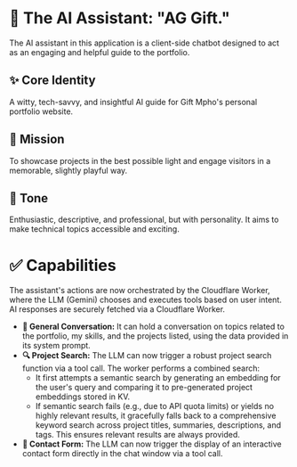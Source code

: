 # 🤖 The AI Assistant: "AG Gift."

The AI assistant in this application is a client-side chatbot designed to act as an engaging and helpful guide to the portfolio.

## ✨ Core Identity

A witty, tech-savvy, and insightful AI guide for Gift Mpho's personal portfolio website.

## 🎯 Mission

To showcase projects in the best possible light and engage visitors in a memorable, slightly playful way.

## 🎨 Tone

Enthusiastic, descriptive, and professional, but with personality. It aims to make technical topics accessible and exciting.

# ✅ Capabilities

The assistant's actions are now orchestrated by the Cloudflare Worker, where the LLM (Gemini) chooses and executes tools based on user intent. AI responses are securely fetched via a Cloudflare Worker.

- **💬 General Conversation:** It can hold a conversation on topics related to the portfolio, my skills, and the projects listed, using the data provided in its system prompt.
- **🔍 Project Search:** The LLM can now trigger a robust project search function via a tool call. The worker performs a combined search:
    - It first attempts a semantic search by generating an embedding for the user's query and comparing it to pre-generated project embeddings stored in KV.
    - If semantic search fails (e.g., due to API quota limits) or yields no highly relevant results, it gracefully falls back to a comprehensive keyword search across project titles, summaries, descriptions, and tags. This ensures relevant results are always provided.
- **📝 Contact Form:** The LLM can now trigger the display of an interactive contact form directly in the chat window via a tool call.
